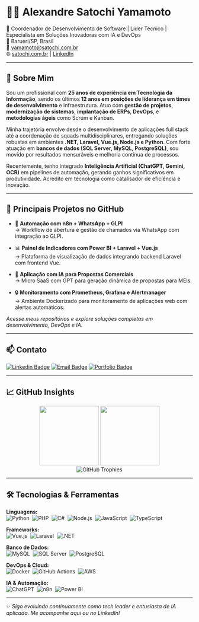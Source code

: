 # 👨‍💻 Alexandre Satochi Yamamoto

🚀 Coordenador de Desenvolvimento de Software | Líder Técnico | Especialista em Soluções Inovadoras com IA e DevOps  
📍 Barueri/SP, Brasil  
📧 yamamoto@satochi.com.br  
🌐 [satochi.com.br](https://satochi.com.br) | [LinkedIn](https://linkedin.com/in/alexyamamoto)

---

## 📌 Sobre Mim

Sou um profissional com **25 anos de experiência em Tecnologia da Informação**, sendo os últimos **12 anos em posições de liderança em times de desenvolvimento** e infraestrutura. Atuo com **gestão de projetos**, **modernização de sistemas**, **implantação de ERPs**, **DevOps**, e **metodologias ágeis** como Scrum e Kanban.  

Minha trajetória envolve desde o desenvolvimento de aplicações full stack até a coordenação de squads multidisciplinares, entregando soluções robustas em ambientes **.NET, Laravel, Vue.js, Node.js e Python**. Com forte atuação em **bancos de dados (SQL Server, MySQL, PostgreSQL)**, sou movido por resultados mensuráveis e melhoria contínua de processos.  

Recentemente, tenho integrado **Inteligência Artificial (ChatGPT, Gemini, OCR)** em pipelines de automação, gerando ganhos significativos em produtividade. Acredito em tecnologia como catalisador de eficiência e inovação.

---

## 📁 Principais Projetos no GitHub

- 🎯 **Automação com n8n + WhatsApp + GLPI**  
  → Workflow de abertura e gestão de chamados via WhatsApp com integração ao GLPI.

- 📊 **Painel de Indicadores com Power BI + Laravel + Vue.js**  
  → Plataforma de visualização de dados integrando backend Laravel com frontend Vue.

- 🧠 **Aplicação com IA para Propostas Comerciais**  
  → Micro SaaS com GPT para geração dinâmica de propostas para MEIs.

- 🔒 **Monitoramento com Prometheus, Grafana e Alertmanager**  
  → Ambiente Dockerizado para monitoramento de aplicações web com alertas automáticos.

*Acesse meus repositórios e explore soluções completas em desenvolvimento, DevOps e IA.*

---

## 📫 Contato

<div align="left">

[![Linkedin Badge](https://img.shields.io/badge/-Linkedin-05122A?style=for-the-badge&logo=Linkedin&logoColor=white)](https://linkedin.com/in/alexyamamoto)
[![Email Badge](https://img.shields.io/badge/-EMAIL-05122A?style=for-the-badge&logo=minutemailer&logoColor=white)](mailto:yamamoto@satochi.com.br)
[![Portfolio Badge](https://img.shields.io/badge/-PORTFOLIO-05122A?style=for-the-badge&logo=OpenProject&logoColor=white)](https://satochi.com.br)

</div>

---

## 📈 GitHub Insights

<div align="center">
  <img height="160em" src="https://github-readme-stats.vercel.app/api?username=satochi-yamamoto&show_icons=true&theme=transparent"/>
  <img height="160em" src="https://github-readme-stats.vercel.app/api/top-langs/?username=satochi-yamamoto&layout=compact&theme=transparent"/>
</div>

<div align="center">
  <img src="https://github-profile-trophy.vercel.app/?username=satochi-yamamoto&theme=flat&column=7" alt="GitHub Trophies"/>
</div>

---

## 🛠️ Tecnologias & Ferramentas

**Linguagens:**  
![Python](https://img.shields.io/badge/python-05122A?style=for-the-badge&logo=python)&nbsp;
![PHP](https://img.shields.io/badge/php-05122A?style=for-the-badge&logo=php)&nbsp;
![C#](https://img.shields.io/badge/csharp-05122A?style=for-the-badge&logo=csharp)&nbsp;
![Node.js](https://img.shields.io/badge/node.js-05122A?style=for-the-badge&logo=node.js)&nbsp;
![JavaScript](https://img.shields.io/badge/javascript-05122A?style=for-the-badge&logo=javascript)&nbsp;
![TypeScript](https://img.shields.io/badge/typescript-05122A?style=for-the-badge&logo=typescript)&nbsp;

**Frameworks:**  
![Vue.js](https://img.shields.io/badge/vuejs-05122A?style=for-the-badge&logo=vue.js)&nbsp;
![Laravel](https://img.shields.io/badge/laravel-05122A?style=for-the-badge&logo=laravel)&nbsp;
![.NET](https://img.shields.io/badge/.NET-05122A?style=for-the-badge&logo=dotnet)&nbsp;

**Banco de Dados:**  
![MySQL](https://img.shields.io/badge/mysql-05122A?style=for-the-badge&logo=mysql)&nbsp;
![SQL Server](https://img.shields.io/badge/sqlserver-05122A?style=for-the-badge&logo=microsoftsqlserver)&nbsp;
![PostgreSQL](https://img.shields.io/badge/postgresql-05122A?style=for-the-badge&logo=postgresql)&nbsp;

**DevOps & Cloud:**  
![Docker](https://img.shields.io/badge/docker-05122A?style=for-the-badge&logo=docker)&nbsp;
![GitHub Actions](https://img.shields.io/badge/github_actions-05122A?style=for-the-badge&logo=github)&nbsp;
![AWS](https://img.shields.io/badge/aws-05122A?style=for-the-badge&logo=amazonaws)&nbsp;

**IA & Automação:**  
![ChatGPT](https://img.shields.io/badge/chatgpt-05122A?style=for-the-badge&logo=openai)&nbsp;
![n8n](https://img.shields.io/badge/n8n-05122A?style=for-the-badge&logo=n8n)&nbsp;
![Power BI](https://img.shields.io/badge/powerbi-05122A?style=for-the-badge&logo=powerbi)&nbsp;

---

✨ *Sigo evoluindo continuamente como tech leader e entusiasta de IA aplicada. Me acompanhe aqui ou no LinkedIn!*
